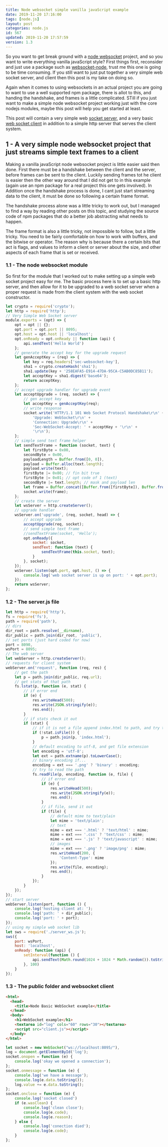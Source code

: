 ```yaml
---
title: Node websocket simple vanilla javaScript example
date: 2019-11-20 17:16:00
tags: [node.js]
layout: post
categories: node.js
id: 567
updated: 2019-11-20 17:57:59
version: 1.3
---
```


So you want to get break ground with a [node websocket](https://medium.com/@martin.sikora/node-js-websocket-simple-chat-tutorial-2def3a841b61) project, and so you want to write everything vanilla javaScript style? First things first, reconsider and just use a package such as [websocket-node](https://github.com/theturtle32/WebSocket-Node/), trust me this one is going to be time consuming. If you still want to just put together a very simple web socket server, and client then this post is my take on doing so.

Again when it comes to using websockets in an actual project you are going to want to use a well supported npm package, there is allot to this, and handing the handshake, and frames is a little complicated. STill if you just want to make a simple node websocket project working just with the core nodejs modules, maybe this post will help you get started at least.

This post will contain a very simple web [socket server](https://developer.mozilla.org/en-US/docs/Web/API/WebSockets_API/Writing_WebSocket_servers), and a very basic [web socket client](https://developer.mozilla.org/en-US/docs/Web/API/WebSockets_API/Writing_WebSocket_client_applications) in addition to a simple http server that serves the client system.

<!-- more -->

## 1 - A very simple node websocket project that just streams simple text frames to a client

Making a vanilla javaScript node websocket project is little easier said then done. First there must be a handshake between the client and the server, before frames can be sent to the client. Luckily sending frames tot he client is easier then the other way around that I did not get to in this example (again use an npm package for a real project this one gets involved). In Addition once the handshake process is done, I cant just start streaming data to the client, it must be done so following a certain frame format. 

The handshake process alone was a little tricky to work out, but I managed to find a way by reading other posts on this topic, and studying the source code of npm packages that do a better job abstracting what needs to happen.

The frame format is also a little tricky, not impossible to follow, but a little tricky. You need to be fairly comfortable on how to work with buffers, and the bitwise or operator. The reason why is because there a certain bits that act is flags, and values to inform a client or server about the size, and other aspects of each frame that is set or received.

### 1.1 - The node websocket module

So first for the module that I worked out to make setting up a simple web socket project easy for me. The basic process here is to set up a basic http server, and then allow for it to be upgraded to a web socket server when a proper request is made from the client system with the web socket constructor.


```js
let crypto = require('crypto');
let http = require('http');
// Very Simple Web Socket server
module.exports = (opt) => {
    opt = opt || {};
    opt.port = opt.port || 8095;
    opt.host = opt.host || 'localhost';
    opt.onReady = opt.onReady || function (api) {
        api.sendText('Hello World')
    };
    // generate the accept key for the upgrade request
    let genAcceptKey = (req) => {
        let key = req.headers['sec-websocket-key'],
        sha1 = crypto.createHash('sha1');
        sha1.update(key + '258EAFA5-E914-47DA-95CA-C5AB0DC85B11');
        let acceptKey = sha1.digest('base64');
        return acceptKey;
    };
    // accept upgrade handler for upgrade event
    let acceptUpgrade = (req, socket) => {
        // gen accept key
        let acceptKey = genAcceptKey(req);
        // write response
        socket.write('HTTP/1.1 101 Web Socket Protocol Handshake\r\n' +
            'Upgrade: WebSocket\r\n' +
            'Connection: Upgrade\r\n' +
            'Sec-WebSocket-Accept: ' + acceptKey + '\r\n' +
            '\r\n');
    };
    // simple send text frame helper
    let sendTextFrame = function (socket, text) {
        let firstByte = 0x00,
        secondByte = 0x00,
        payloadLength = Buffer.from([0, 0]),
        payload = Buffer.alloc(text.length);
        payload.write(text);
        firstByte |= 0x80; // fin bit true
        firstByte |= 0x01; // opt code of 1 (text)
        secondByte |= text.length; // mask and payload len
        let frame = Buffer.concat([Buffer.from([firstByte]), Buffer.from([secondByte]), payload]);
        socket.write(frame);
    };
    // create the server
    let wsServer = http.createServer();
    // upgrade handler
    wsServer.on('upgrade', (req, socket, head) => {
        // accept upgrade
        acceptUpgrade(req, socket);
        // send simple text frame
        //sendTextFrame(socket, 'Hello');
        opt.onReady({
            socket: socket,
            sendText: function (text) {
                sendTextFrame(this.socket, text);
            }
        }, socket);
    });
    wsServer.listen(opt.port, opt.host, () => {
        console.log('web socket server is up on port: ' + opt.port);
    });
    return wsServer;
};
```

### 1.2 - The server.js file

```js
let http = require('http'),
fs = require('fs'),
path = require('path'),
// dirs
dir_root = path.resolve(__dirname),
dir_public = path.join(dir_root, 'public'),
// set ports (just hard coded for now)
port = 8090,
wsPort = 8095;
// The web server
let webServer = http.createServer();
// requests for client system
webServer.on('request', function (req, res) {
    // get the path
    let p = path.join(dir_public, req.url);
    // get stats of that path
    fs.lstat(p, function (e, stat) {
        // if error end
        if (e) {
            res.writeHead(500);
            res.write(JSON.stringify(e));
            res.end();
        }
        // if stats check it out
        if (stat) {
            // if it is not a file append index.html to path, and try that
            if (!stat.isFile()) {
                p = path.join(p, 'index.html');
            }
            // default encoding to utf-8, and get file extension
            let encoding = 'utf-8';
            let ext = path.extname(p).toLowerCase();
            // binary encoding if...
            encoding = ext === '.png' ? 'binary' : encoding;
            // try to read the path
            fs.readFile(p, encoding, function (e, file) {
                // if error end
                if (e) {
                    res.writeHead(500);
                    res.write(JSON.stringify(e));
                    res.end();
                }
                // if file, send it out
                if (file) {
                    // default mime to text/plain
                    let mime = 'text/plain';
                    // text
                    mime = ext === '.html' ? 'text/html' : mime;
                    mime = ext === '.css' ? 'text/css' : mime;
                    mime = ext === '.js' ? 'text/javascript' : mime;
                    // images
                    mime = ext === '.png' ? 'image/png' : mime;
                    res.writeHead(200, {
                        'Content-Type': mime
                    });
                    res.write(file, encoding);
                    res.end();
                }
            });
        }
    });
});
// start server
webServer.listen(port, function () {
    console.log('hosting client at: ');
    console.log('path: ' + dir_public);
    console.log('port: ' + port);
});
// using my simple web socket lib
let sws = require('./server_ws.js');
sws({
    port: wsPort,
    host: 'localhost',
    onReady: function (api) {
        setInterval(function () {
            api.sendText(Math.round(1024 + 1024 * Math.random()).toString(16))
        }, 100)
    }
});
```

### 1.3 - The public folder and websocket client

```html
<html>
  <head>
    <title>Node Basic WebSocket example</title>
  </head>
  <body>
    <h1>WebSocket example</h1>
    <textarea id="log" cols="60" rows="30"></textarea>
    <script src="client.js"></script>
  </body>
</html>
```

```js
let socket = new WebSocket("ws://localhost:8095/"),
log = document.getElementById('log');
socket.onopen = function (e) {
    console.log('okay we opened a connection');
};
socket.onmessage = function (e) {
    console.log('we have a message');
    console.log(e.data.toString());
    log.value += e.data.toString();
};
socket.onclose = function (e) {
    console.log('socket closed')
    if (e.wasClean) {
        console.log('clean close');
        console.log(e.code);
        console.log(e.reason);
    } else {
        console.log('conection died');
        console.log(e.code);
    }
};
```